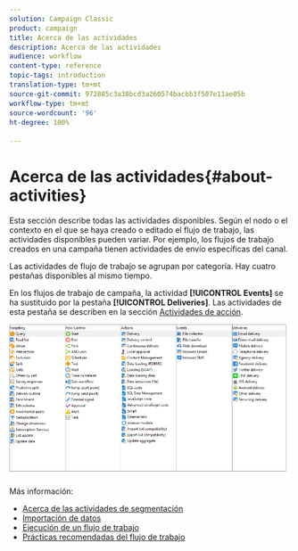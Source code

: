 ```yaml
---
solution: Campaign Classic
product: campaign
title: Acerca de las actividades
description: Acerca de las actividades
audience: workflow
content-type: reference
topic-tags: introduction
translation-type: tm+mt
source-git-commit: 972885c3a38bcd3a260574bacbb3f507e11ae05b
workflow-type: tm+mt
source-wordcount: '96'
ht-degree: 100%

---
```



# Acerca de las actividades{#about-activities}

Esta sección describe todas las actividades disponibles. Según el nodo o el contexto en el que se haya creado o editado el flujo de trabajo, las actividades disponibles pueden variar. Por ejemplo, los flujos de trabajo creados en una campaña tienen actividades de envío específicas del canal.

Las actividades de flujo de trabajo se agrupan por categoría. Hay cuatro pestañas disponibles al mismo tiempo.

En los flujos de trabajo de campaña, la actividad **[!UICONTROL Events]** se ha sustituido por la pestaña **[!UICONTROL Deliveries]**. Las actividades de esta pestaña se describen en la sección [Actividades de acción](../../workflow/using/about-action-activities.md).

![](assets/wf-activity-tabs.png)

Más información:

* [Acerca de las actividades de segmentación](../../workflow/using/about-targeting-activities.md)
* [Importación de datos](../../workflow/using/importing-data.md)
* [Ejecución de un flujo de trabajo](../../workflow/using/starting-a-workflow.md)
* [Prácticas recomendadas del flujo de trabajo](../../workflow/using/workflow-best-practices.md)

